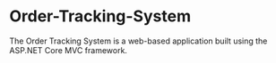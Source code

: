 # Order-Tracking-System
The Order Tracking System is a web-based application built using the ASP.NET Core MVC framework.
